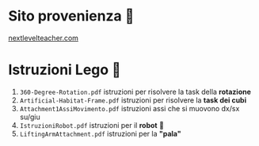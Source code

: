 # Sito provenienza 🔗
[nextlevelteacher.com](https://nextlevelteacher.com/fll/) 

# Istruzioni Lego 💫
1. `360-Degree-Rotation.pdf` istruzioni per risolvere la task della **rotazione**
2. `Artificial-Habitat-Frame.pdf` istruzioni per risolvere la **task dei cubi**
3. `Attachment1AssiMovimento.pdf` istruzioni assi che si muovono dx/sx su/giu
4. `IstruzioniRobot.pdf` istruzioni per il **robot** 🤖
5. `LiftingArmAttachment.pdf` istruzioni per la **"pala"**
